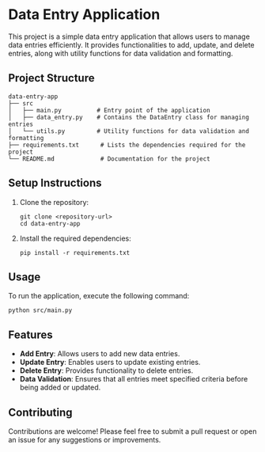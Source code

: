 # Data Entry Application

This project is a simple data entry application that allows users to manage data entries efficiently. It provides functionalities to add, update, and delete entries, along with utility functions for data validation and formatting.

## Project Structure

```
data-entry-app
├── src
│   ├── main.py          # Entry point of the application
│   ├── data_entry.py    # Contains the DataEntry class for managing entries
│   └── utils.py         # Utility functions for data validation and formatting
├── requirements.txt      # Lists the dependencies required for the project
└── README.md             # Documentation for the project
```

## Setup Instructions

1. Clone the repository:
   ```
   git clone <repository-url>
   cd data-entry-app
   ```

2. Install the required dependencies:
   ```
   pip install -r requirements.txt
   ```

## Usage

To run the application, execute the following command:
```
python src/main.py
```

## Features

- **Add Entry**: Allows users to add new data entries.
- **Update Entry**: Enables users to update existing entries.
- **Delete Entry**: Provides functionality to delete entries.
- **Data Validation**: Ensures that all entries meet specified criteria before being added or updated.

## Contributing

Contributions are welcome! Please feel free to submit a pull request or open an issue for any suggestions or improvements.